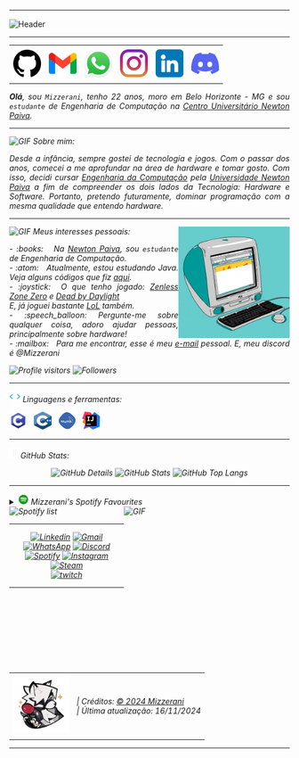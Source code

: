 -----

<div>
<img align="center" alt="Header" src="https://github.com/Mizzerani/Mizzerani/assets/164261517/d03bf22b-d1a1-47aa-9d77-af2dc6b5c9e8"/>
</div>

-----

<div align="center">
<table>
<tr>
 <td align="center" colspan="11"></td>
</tr> 
<tr>
<td><a href="https://github.com/Mizzerani" target="_blank"><img src="https://github.com/Mizzerani/Mizzerani/blob/main/img/github.png?raw=true" width="50px" height="50px"/></a>
</td>
<td><a href="mailto:carneirosilvamatheus@gmail.com" target="_blank"><img src="https://github.com/Mizzerani/Mizzerani/blob/main/img/gmail.png?raw=true" width="50px" height="50px"/></a>
</td>
<td><a href="https://wa.me/5531990640669" target="_blank"><img src="https://github.com/Mizzerani/Mizzerani/blob/main/img/whatsapp.png?raw=true" width="50px" height="50px"/></a>
</td>
<td><a href="https://www.instagram.com/Mizzerani/" target="_blank"><img src="https://github.com/Mizzerani/Mizzerani/blob/main/img/instagram.png?raw=true" width="50px" height="50px"/></a>
</td>
<td><a href="https://www.linkedin.com/in/matheus-c-s/" target="_blank"><img src="https://github.com/Mizzerani/Mizzerani/blob/main/img/linkedin.png?raw=true" width="50px" height="50px"/></a>
</td>
<td><a href="https://discordapp.com/users/959151773728251914" target="_blank"><img src="https://github.com/Mizzerani/Mizzerani/blob/main/img/discord.png?raw=true" width="50px" height="50px"/></a>
</td>
</tr>
<tr>
 <td align="center" colspan="11"></td>
</tr> 
</table>

</div>
<div align="justify">
<i><b>Olá</b>, sou <code>Mizzerani</code>, tenho 22 anos, moro em Belo Horizonte - MG e sou <code>estudante</code> de Engenharia de Computação na <a href="https://newtonpaiva.br/" target="_blank">Centro Universitário Newton Paiva</a>.
 
-----
<img height="20" alt="GIF" src="https://github.com/Mizzerani/Mizzerani/assets/164261517/744f6100-d9df-4fb6-a812-999dc2e6afee"/> Sobre mim:

<div align="justify">
Desde a infância, sempre gostei de tecnologia e jogos. Com o passar dos anos, comecei a me aprofundar na área de hardware e tomar gosto. Com isso, decidi cursar <a href="https://newtonpaiva.br/cursos/graduacao/engenharia-de-computacao/" target="_blank">Engenharia da Computação</a> pela <a href="https://newtonpaiva.br/" target="_blank">Universidade Newton Paiva</a> a fim de compreender os dois lados da Tecnologia: Hardware e Software. Portanto, pretendo futuramente, dominar programação com a mesma qualidade que entendo hardware.
</div>

-----

<div>
<div>
<img align="right" alt="GIF" src="https://raw.githubusercontent.com/Mizzerani/Mizzerani/main/img/macg3.gif" width="200px" height="200px"/>
</div>

<img height="20" alt="GIF" src="https://github.com/Mizzerani/Mizzerani/assets/164261517/744f6100-d9df-4fb6-a812-999dc2e6afee"/> Meus interesses pessoais:

<div align="justify">
<p> 
- :books: &nbsp; Na <a href="https://newtonpaiva.br/" target="_blank">Newton Paiva</a>, sou <code>estudante</code> de Engenharia de Computação.<br />
- :atom: &nbsp; Atualmente, estou estudando Java. Veja alguns códigos que fiz <a href="https://github.com/Mizzerani/Linguagens_de_Programacao" target="_blank">aqui</a>.<br />
- :joystick: &nbsp;O que tenho jogado: <a href="https://zenless.hoyoverse.com/pt-pt/" target="_blank">Zenless Zone Zero</a> e <a href="https://deadbydaylight.com/" target="_blank">Dead by Daylight</a> <br />
 E, já joguei bastante <a href="https://www.leagueoflegends.com/pt-br/" target="_blank">LoL</a> também.<br />
- :speech_balloon: Pergunte-me sobre qualquer coisa, adoro ajudar pessoas, principalmente sobre hardware!<br />
- :mailbox: &nbsp; Para me encontrar, esse é meu <a href="mailto:carneirosilvamatheus@gmali.com" target="_blank">e-mail</a> pessoal. E, meu discord é @Mizzerani<br />
</div>
 <img alt="Profile visitors" src="https://komarev.com/ghpvc/?username=mizzerani"/>
 <img alt="Followers" src="https://img.shields.io/github/followers/mizzerani?style=social"/>
</p>
</div>
</div>

-----

<div>
<img height="20" alt="GIF" src="https://github.com/Mizzerani/Mizzerani/blob/main/img/skills.gif?raw=true"/>&nbsp;Linguagens e ferramentas:
<p></p>
<div align="flex-start">
<code><a href="https://www.open-std.org/jtc1/sc22/wg14/" target="_blank"><img width="32" height="32" src="https://github.com/Mizzerani/Mizzerani/blob/main/img/c.png?raw=true"/></a></code>
&nbsp; 
<code><a href="https://isocpp.org/" target="_blank"><img width="32" height="32" src="https://github.com/Mizzerani/Mizzerani/blob/main/img/cpp.svg?raw=true"/></a></code>
&nbsp; 
<code><a href="https://www.mysql.com/" target="_blank"><img width="32" height="32" src="https://github.com/Mizzerani/Mizzerani/blob/main/img/mysql.png?raw=true"/></a></code>
&nbsp;  
<code><a href="https://www.jetbrains.com/idea/" target="_blank"><img width="32" height="32" src="https://github.com/Mizzerani/Mizzerani/blob/main/img/intellij.png?raw=true"/></a></code>
&nbsp;
</div>
</div>

-----

<img height="20" alt="GIF" src="https://github.com/Mizzerani/Mizzerani/blob/main/img/graphic.gif?raw=true"/>GitHub Stats:

<div align="center">
<img alt="GitHub Details" width="420px" src="http://github-profile-summary-cards.vercel.app/api/cards/profile-details?username=Mizzerani&theme=github_dark"/>
<img alt="GitHub Stats" width="200px" src="http://github-profile-summary-cards.vercel.app/api/cards/stats?username=Mizzerani&theme=github_dark"/>
<img alt="GitHub Top Langs" width="200px" src="http://github-profile-summary-cards.vercel.app/api/cards/repos-per-language?username=Mizzerani&theme=github_dark"/>
</div>

-----

<div>
<div>
<details>
<summary><img height="20" alt="GIF" src="https://github.com/Mizzerani/Mizzerani/blob/main/img/spotify.gif?raw=true"/> Mizzerani's Spotify Favourites</summary>
<img src="https://data-card-for-spotify.herokuapp.com/api/card?user_id=31emqpfhriazkaaimm2oclgtcufe" alt="Data Card for Spotify">
</details>
</div>
<div>
<div>
<div>
<img align="right" alt="GIF" src="https://github.com/Mizzerani/Mizzerani/blob/main/img/von-lycaon-smile.gif?raw=true" width="298px" height="298px"/>
</div>
<img alt="Spotify list" width="200px" height="298px" src="https://spotify-recently-played-readme.vercel.app/api?user=31emqpfhriazkaaimm2oclgtcufe&count=10"/>
</div>
<div>

-----

<div align="center">
<a href="https://www.linkedin.com/in/matheus-c-s/" target="_blank"><img alt="Linkedin" src="https://img.shields.io/badge/LinkedIn-0077B5?style=for-the-badge&logo=linkedin&logoColor=white"/></a>
<a href="mailto:carneirosilvamatheus@gmail.com" target="_blank"><img alt="Gmail" src="https://img.shields.io/badge/Gmail-D14836?style=for-the-badge&logo=gmail&logoColor=white"/></a>
<a href="https://wa.me/5531990640669" target="_blank"><img alt="WhatsApp" src="https://img.shields.io/badge/WhatsApp-25D366?style=for-the-badge&logo=whatsapp&logoColor=white"/></a>
<a href="https://discordapp.com/users/959151773728251914" target="_blank"><img alt="Discord" src="https://img.shields.io/badge/Discord-7289DA?style=for-the-badge&logo=discord&logoColor=white"/></a>
<a href="https://open.spotify.com/user/31emqpfhriazkaaimm2oclgtcufe?si=45c49575a1ba4cb7" target="_blank"><img alt="Spotify" src="https://img.shields.io/badge/Spotify-1ED760?&style=for-the-badge&logo=spotify&logoColor=white"/></a>
<a href="https://www.instagram.com/mizzerani/" target="_blank"><img alt="Instagram" src="https://img.shields.io/badge/Instagram-E4405F?style=for-the-badge&logo=instagram&logoColor=white"/></a>
<a href="https://steamcommunity.com/profiles/76561198386217479/" target="_blank"><img alt="Steam" src="https://img.shields.io/badge/Steam-000000?style=for-the-badge&logo=steam&logoColor=white"/></a><br />
<a href="https://www.twitch.tv/mizzerani" target="_blank"><img alt="twitch" src="https://img.shields.io/badge/Twitch-9146FF?style=for-the-badge&logo=twitch&logoColor=white"/></a>
</div>

-----

<div>
<table align="center">
<tr>
 <td align="center" colspan="2"></td>
</tr> 
<tr>
<td>
<a href="https://github.com/Mizzerani" target="_blank"><img src="https://github.com/Mizzerani/Mizzerani/blob/main/img/Sticker%20Lycaon.png" width="100px" height="100px"/></a>
</td>
<td>
| Créditos: <a href="https://github.com/Mizzerani" target="_blank">© 2024 Mizzerani</a><br />
| Última atualização: 16/11/2024
</td>
</tr>
<tr>
 <td align="center" colspan="2"></td>
</tr> 
</table>
</div>

-----
